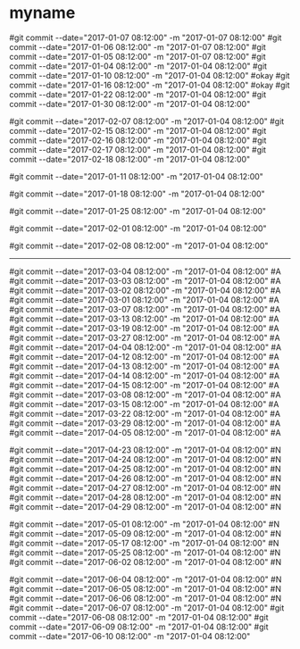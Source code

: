 # myname

#git commit --date="2017-01-07 08:12:00" -m "2017-01-07 08:12:00"
#git commit --date="2017-01-06 08:12:00" -m "2017-01-07 08:12:00"
#git commit --date="2017-01-05 08:12:00" -m "2017-01-07 08:12:00"
#git commit --date="2017-01-04 08:12:00" -m "2017-01-04 08:12:00"
#git commit --date="2017-01-10 08:12:00" -m "2017-01-04 08:12:00"
#okay
#git commit --date="2017-01-16 08:12:00" -m "2017-01-04 08:12:00"
#okay
#git commit --date="2017-01-22 08:12:00" -m "2017-01-04 08:12:00"
#git commit --date="2017-01-30 08:12:00" -m "2017-01-04 08:12:00"

#git commit --date="2017-02-07 08:12:00" -m "2017-01-04 08:12:00"
#git commit --date="2017-02-15 08:12:00" -m "2017-01-04 08:12:00"
#git commit --date="2017-02-16 08:12:00" -m "2017-01-04 08:12:00"
#git commit --date="2017-02-17 08:12:00" -m "2017-01-04 08:12:00"
#git commit --date="2017-02-18 08:12:00" -m "2017-01-04 08:12:00"

#git commit --date="2017-01-11 08:12:00" -m "2017-01-04 08:12:00"

#git commit --date="2017-01-18 08:12:00" -m "2017-01-04 08:12:00"

#git commit --date="2017-01-25 08:12:00" -m "2017-01-04 08:12:00"

#git commit --date="2017-02-01 08:12:00" -m "2017-01-04 08:12:00"

#git commit --date="2017-02-08 08:12:00" -m "2017-01-04 08:12:00"



----------------------------------------------------------------

#git commit --date="2017-03-04 08:12:00" -m "2017-01-04 08:12:00" #A
#git commit --date="2017-03-03 08:12:00" -m "2017-01-04 08:12:00" #A
#git commit --date="2017-03-02 08:12:00" -m "2017-01-04 08:12:00" #A
#git commit --date="2017-03-01 08:12:00" -m "2017-01-04 08:12:00" #A
#git commit --date="2017-03-07 08:12:00" -m "2017-01-04 08:12:00" #A
#git commit --date="2017-03-13 08:12:00" -m "2017-01-04 08:12:00" #A
#git commit --date="2017-03-19 08:12:00" -m "2017-01-04 08:12:00" #A
#git commit --date="2017-03-27 08:12:00" -m "2017-01-04 08:12:00" #A
#git commit --date="2017-04-04 08:12:00" -m "2017-01-04 08:12:00" #A
#git commit --date="2017-04-12 08:12:00" -m "2017-01-04 08:12:00" #A
#git commit --date="2017-04-13 08:12:00" -m "2017-01-04 08:12:00" #A
#git commit --date="2017-04-14 08:12:00" -m "2017-01-04 08:12:00" #A
#git commit --date="2017-04-15 08:12:00" -m "2017-01-04 08:12:00" #A
#git commit --date="2017-03-08 08:12:00" -m "2017-01-04 08:12:00" #A
#git commit --date="2017-03-15 08:12:00" -m "2017-01-04 08:12:00" #A 
#git commit --date="2017-03-22 08:12:00" -m "2017-01-04 08:12:00" #A
#git commit --date="2017-03-29 08:12:00" -m "2017-01-04 08:12:00" #A
#git commit --date="2017-04-05 08:12:00" -m "2017-01-04 08:12:00" #A


#git commit --date="2017-04-23 08:12:00" -m "2017-01-04 08:12:00" #N
#git commit --date="2017-04-24 08:12:00" -m "2017-01-04 08:12:00" #N
#git commit --date="2017-04-25 08:12:00" -m "2017-01-04 08:12:00" #N
#git commit --date="2017-04-26 08:12:00" -m "2017-01-04 08:12:00" #N
#git commit --date="2017-04-27 08:12:00" -m "2017-01-04 08:12:00" #N
#git commit --date="2017-04-28 08:12:00" -m "2017-01-04 08:12:00" #N
#git commit --date="2017-04-29 08:12:00" -m "2017-01-04 08:12:00" #N

#git commit --date="2017-05-01 08:12:00" -m "2017-01-04 08:12:00" #N
#git commit --date="2017-05-09 08:12:00" -m "2017-01-04 08:12:00" #N
#git commit --date="2017-05-17 08:12:00" -m "2017-01-04 08:12:00" #N
#git commit --date="2017-05-25 08:12:00" -m "2017-01-04 08:12:00" #N
#git commit --date="2017-06-02 08:12:00" -m "2017-01-04 08:12:00" #N

#git commit --date="2017-06-04 08:12:00" -m "2017-01-04 08:12:00" #N
#git commit --date="2017-06-05 08:12:00" -m "2017-01-04 08:12:00" #N
#git commit --date="2017-06-06 08:12:00" -m "2017-01-04 08:12:00" #N
#git commit --date="2017-06-07 08:12:00" -m "2017-01-04 08:12:00"
#git commit --date="2017-06-08 08:12:00" -m "2017-01-04 08:12:00"
#git commit --date="2017-06-09 08:12:00" -m "2017-01-04 08:12:00"
#git commit --date="2017-06-10 08:12:00" -m "2017-01-04 08:12:00"